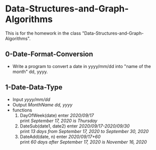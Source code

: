 # Data-Structures-and-Graph-Algorithms
This is for the homework in the class "Data-Structures-and-Graph-Algorithms".

## 0-Date-Format-Conversion
* Write a program to convert a date in yyyy/mm/dd into "name of the month" dd, yyyy.

## 1-Date-Data-Type
* Input *yyyy/mm/dd*
* Output *MonthName dd, yyyy*
* functions
  1. DayOfWeek(date)
    enter *2020/09/17*  
    print *September 17, 2020 is Thursday*
  2. DateSub(date1, date2)
    enter *2020/09/17-2020/09/30*  
    print *13 days from September 17, 2020 to September 30, 2020*
  3. DateAdd(date, n)
    enter *2020/09/17+60*  
    print *60 days after September 17, 2020 is November 16, 2020*